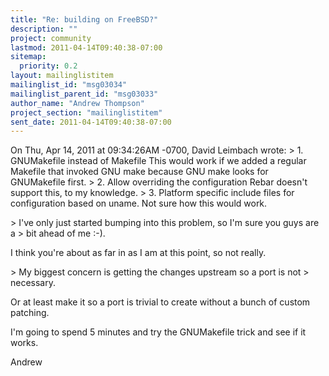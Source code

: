 ```yaml
---
title: "Re: building on FreeBSD?"
description: ""
project: community
lastmod: 2011-04-14T09:40:38-07:00
sitemap:
  priority: 0.2
layout: mailinglistitem
mailinglist_id: "msg03034"
mailinglist_parent_id: "msg03033"
author_name: "Andrew Thompson"
project_section: "mailinglistitem"
sent_date: 2011-04-14T09:40:38-07:00
---
```



On Thu, Apr 14, 2011 at 09:34:26AM -0700, David Leimbach wrote:
&gt; 1. GNUMakefile instead of Makefile
This would work if we added a regular Makefile that invoked GNU make
because GNU make looks for GNUMakefile first.
&gt; 2. Allow overriding the configuration
Rebar doesn't support this, to my knowledge.
&gt; 3. Platform specific include files for configuration based on uname.
Not sure how this would work.

&gt; I've only just started bumping into this problem, so I'm sure you guys are a
&gt; bit ahead of me :-).

I think you're about as far in as I am at this point, so not really.

&gt; My biggest concern is getting the changes upstream so a port is not
&gt; necessary.

Or at least make it so a port is trivial to create without a bunch of
custom patching.

I'm going to spend 5 minutes and try the GNUMakefile trick and see if it
works.

Andrew

